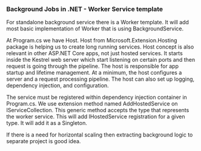 ### Background Jobs in .NET - Worker Service template

For standalone background service there is a Worker template. It will add most basic implementation of Worker that is using BackgroundService. 

At Program.cs we have Host. Host from Microsoft.Extension.Hosting package is helping us to create long running services. Host concept is also relevant in other ASP.NET Core apps, not just hosted services.  It starts inside the Kestrel web server which start listening on certain ports and then request is going through the pipeline. The host is responsible for app startup and lifetime management. At a minimum, the host configures a server and a request processing pipeline. The host can also set up logging, dependency injection, and configuration.

The service must be registered within dependency injection container in Program.cs. We use extension method named AddHostedService on IServiceCollection. This generic method accepts the type that represents the worker service. This will add IHostedService registration for a given type. It will add it as a Singleton.

If there is a need for horizontal scaling then extracting background logic to separate project is good idea.
